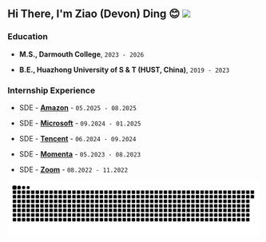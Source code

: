 

## Hi There, I'm Ziao (Devon) Ding 😊 <a href="https://www.linkedin.com/in/ziao-ding/"> <img src="https://img.shields.io/badge/%20Link%20to%20LinkedIn%20-Hire%20Me!%20-blue" /> </a>
### Education
- **M.S., Darmouth College**, `2023 - 2026`
  
- **B.E., Huazhong University of S & T (HUST, China)**, `2019 - 2023`


### Internship Experience

- SDE - [**Amazon**](https://amazon.com) - `05.2025 - 08.2025`
  
- SDE - [**Microsoft**](https://www.microsoft.com/) - `09.2024 - 01.2025`
  
- SDE - [**Tencent**](https://www.tencent.com/en-us/) - `06.2024 - 09.2024`
- SDE - [**Momenta**](https://www.momenta.cn/en/) - `05.2023 - 08.2023`
- SDE - [**Zoom**](https://www.zoom.com/) - `08.2022 - 11.2022`
  





<!-- snake -->
<picture>
  <source media="(prefers-color-scheme: dark)" srcset="https://github.com/dingziao/dingziao/blob/output/github-snake-dark.svg" />
  <source media="(prefers-color-scheme: light)" srcset="https://github.com/dingziao/dingziao/blob/output/github-snake.svg" />
  <img alt="github-snake" src="github-snake.svg" />
</picture>
